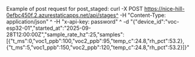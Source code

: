 Example of post request for post_staged:
curl -X POST https://nice-hill-0efbc450f.2.azurestaticapps.net/api/stages^
-H "Content-Type: application/json" ^
-H "x-api-key: password" ^
-d "{\"device_id\":\"voc-esp32-01\",\"started_at\":\"2025-09-28T12:00:00Z\",\"sample_rate_hz\":25,\"samples\":[{\"t_ms\":0,\"voc1_ppb\":100,\"voc2_ppb\":95,\"temp_c\":24.8,\"rh_pct\":53.2},{\"t_ms\":5,\"voc1_ppb\":150,\"voc2_ppb\":120,\"temp_c\":24.8,\"rh_pct\":53.2}]}"
